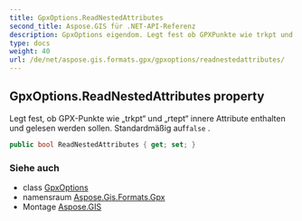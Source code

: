 ```yaml
---
title: GpxOptions.ReadNestedAttributes
second_title: Aspose.GIS für .NET-API-Referenz
description: GpxOptions eigendom. Legt fest ob GPXPunkte wie trkpt und rtept innere Attribute enthalten und gelesen werden sollen. Standardmäßig auffalse .
type: docs
weight: 40
url: /de/net/aspose.gis.formats.gpx/gpxoptions/readnestedattributes/
---
```

## GpxOptions.ReadNestedAttributes property

Legt fest, ob GPX-Punkte wie „trkpt“ und „rtept“ innere Attribute enthalten und gelesen werden sollen. Standardmäßig auf`false` .

```csharp
public bool ReadNestedAttributes { get; set; }
```

### Siehe auch

* class [GpxOptions](../)
* namensraum [Aspose.Gis.Formats.Gpx](../../gpxoptions/)
* Montage [Aspose.GIS](../../../)


